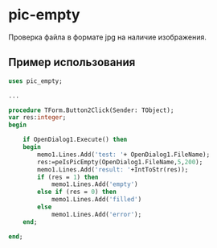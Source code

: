 # pic-empty
Проверка файла в формате jpg на наличие изображения.

## Пример использования
```pas
uses pic_empty;

...

procedure TForm.Button2Click(Sender: TObject);
var res:integer;
begin

    if OpenDialog1.Execute() then
    begin
        memo1.Lines.Add('test: '+ OpenDialog1.FileName);
        res:=peIsPicEmpty(OpenDialog1.FileName,5,200);
        memo1.Lines.Add('result: '+IntToStr(res));
        if (res = 1) then
            memo1.Lines.Add('empty')
        else if (res = 0) then
            memo1.Lines.Add('filled')
        else
            memo1.Lines.Add('error');
    end;

end;


```

